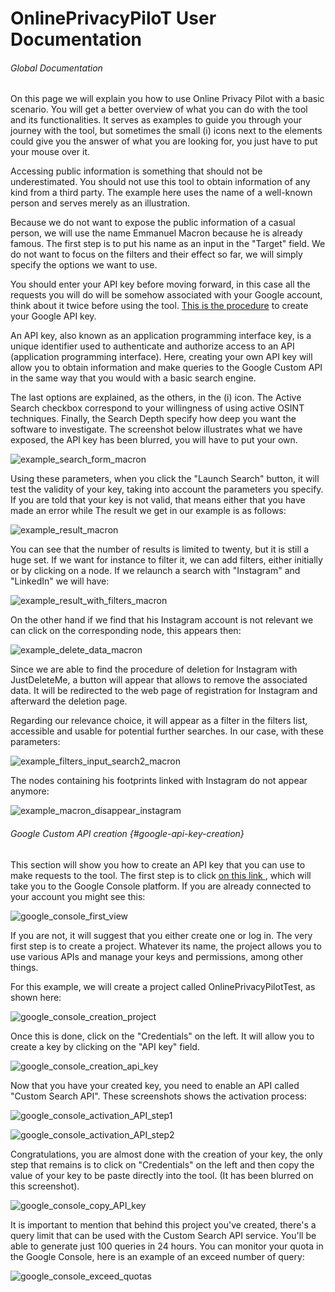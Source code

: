 # OnlinePrivacyPiloT User Documentation

###### Global Documentation
On this page we will explain you how to use Online Privacy Pilot with a basic scenario. You will get 
a better overview of what you can do with the tool and its functionalities. It serves as examples to 
guide you through your journey with the tool, but sometimes the small (i) icons next to the elements 
could give you the answer of what you are looking for, you just have to put your mouse over it.

Accessing public information is something that should not be underestimated. You should not use this
tool to obtain information of any kind from a third party. The example here uses the name of a 
well-known person and serves merely as an illustration.

Because we do not want to expose the public information of a casual person, we will use the name 
Emmanuel Macron because he is already famous. The first step is to put his name as an input in the 
"Target" field. We do not want to focus on the filters and their effect so far, we will simply 
specify the options we want to use.

You should enter your API key before moving forward, in this case all the requests you will do will 
be somehow associated with your Google account, think about it twice before using the tool.
[This is the procedure](#google-api-key-creation) to create your Google API key.

An API key, also known as an application programming interface key, is a unique identifier used to 
authenticate and authorize access to an API (application programming interface). Here, creating your
own API key will allow you to obtain information and make queries to the Google Custom API in the 
same way that you would with a basic search engine.

The last options are explained, as the others, in the (i) icon. The Active Search checkbox 
correspond to your willingness of using active OSINT techniques. Finally, the Search Depth specify 
how deep you want the software to investigate. The screenshot below illustrates what we have 
exposed, the API key has been blurred, you will have to put your own.

![example_search_form_macron](https://github.com/OnlinePrivacyPilot/OnlinePrivacyPilot_UserDoc/assets/100564746/69c97b59-3cc2-4851-a487-3eec21353083)

Using these parameters, when you click the "Launch Search" button, it will test the validity of your 
key, taking into account the parameters you specify.
If you are told that your key is not valid, that means either that you have made an error while 
The result we get in our example is as follows:

![example_result_macron](https://github.com/OnlinePrivacyPilot/OnlinePrivacyPilot_UserDoc/assets/100564746/030ff038-7ace-450d-9809-cd86af94d8ce)


You can see that the number of results is limited to twenty, but it is still a huge set. If we want 
for instance to filter it, we can add filters, either initially or by clicking on a node. If we 
relaunch a search with "Instagram" and "LinkedIn"  we will have:

![example_result_with_filters_macron](https://github.com/OnlinePrivacyPilot/OnlinePrivacyPilot_UserDoc/assets/100564746/1100ec73-739f-41de-8f87-9b2d5fcda366)

On the other hand if we find that his Instagram account is not relevant we can click on the
corresponding node, this appears then:

![example_delete_data_macron](https://github.com/OnlinePrivacyPilot/OnlinePrivacyPilot_UserDoc/assets/100564746/42618e1e-5411-4e6d-86f0-f8004a659b18)

Since we are able to find the procedure of deletion for Instagram with JustDeleteMe, a button will appear
that allows to remove the associated data. It will be redirected to the web page of registration for
Instagram and afterward the deletion page. 

Regarding our relevance choice, it will appear as a
filter in the filters list, accessible and usable for potential further searches.
In our case, with these parameters:

![example_filters_input_search2_macron](https://github.com/OnlinePrivacyPilot/OnlinePrivacyPilot_UserDoc/assets/100564746/ca0ff94a-333e-481f-81e0-67f3b57cadd0)

The nodes containing his footprints linked with Instagram do not appear anymore:

![example_macron_disappear_instagram](https://github.com/OnlinePrivacyPilot/OnlinePrivacyPilot_UserDoc/assets/100564746/8ecff7af-e335-4da4-848f-39a43c82571f)



###### Google Custom API creation {#google-api-key-creation}

This section will show you how to create an API key that you can use to make requests to the tool.
The first step is to click [on this link ](https://console.cloud.google.com/), which will take you 
to the Google Console platform. If you are already connected to your account you might see this:

![google_console_first_view](https://github.com/OnlinePrivacyPilot/OnlinePrivacyPilot_UserDoc/assets/100564746/84771dc2-d7ef-4f59-b414-99163572f97a)

If you are not, it will suggest that you either create one or log in.
The very first step is to create a project. Whatever its name, the project allows you to use 
various APIs and manage your keys and permissions, among other things.

For this example, we will create a project called OnlinePrivacyPilotTest, as shown here:

![google_console_creation_project](https://github.com/OnlinePrivacyPilot/OnlinePrivacyPilot_UserDoc/assets/100564746/5b2280ec-f0a0-449b-b75e-42621e3d836c)

Once this is done, click on the "Credentials" on the left. It will allow you to create a key by 
clicking on the "API key" field. 

![google_console_creation_api_key](https://github.com/OnlinePrivacyPilot/OnlinePrivacyPilot_UserDoc/assets/100564746/223b2644-ed6c-457b-8524-5c4a4df8bc04)

Now that you have your created key, you need to enable an API called "Custom Search API". These 
screenshots shows the activation process:

![google_console_activation_API_step1](https://github.com/OnlinePrivacyPilot/OnlinePrivacyPilot_UserDoc/assets/100564746/37cc47c3-acf5-4551-a002-af21f41dd10a)

![google_console_activation_API_step2](https://github.com/OnlinePrivacyPilot/OnlinePrivacyPilot_UserDoc/assets/100564746/900bd7e2-6a96-4263-8e42-530e37bbc187)

Congratulations, you are almost done with the creation of your key, the only step that remains is 
to click on "Credentials" on the left and then copy the value of your key to be paste directly into 
the tool. (It has been blurred on this screenshot).

![google_console_copy_API_key](https://github.com/OnlinePrivacyPilot/OnlinePrivacyPilot_UserDoc/assets/100564746/4ff06790-d8e2-47c7-8ca1-5efd8192182c)

It is important to mention that behind this project you've created, there's a query limit that can 
be used with the Custom Search API service. You'll be able to generate just 100 queries in 24 hours.
You can monitor your quota in the Google Console, here is an example of an exceed number of query:

![google_console_exceed_quotas](https://github.com/OnlinePrivacyPilot/OnlinePrivacyPilot_UserDoc/assets/100564746/147a5e8e-fa79-4cb6-91a9-138bc190f3e0)



